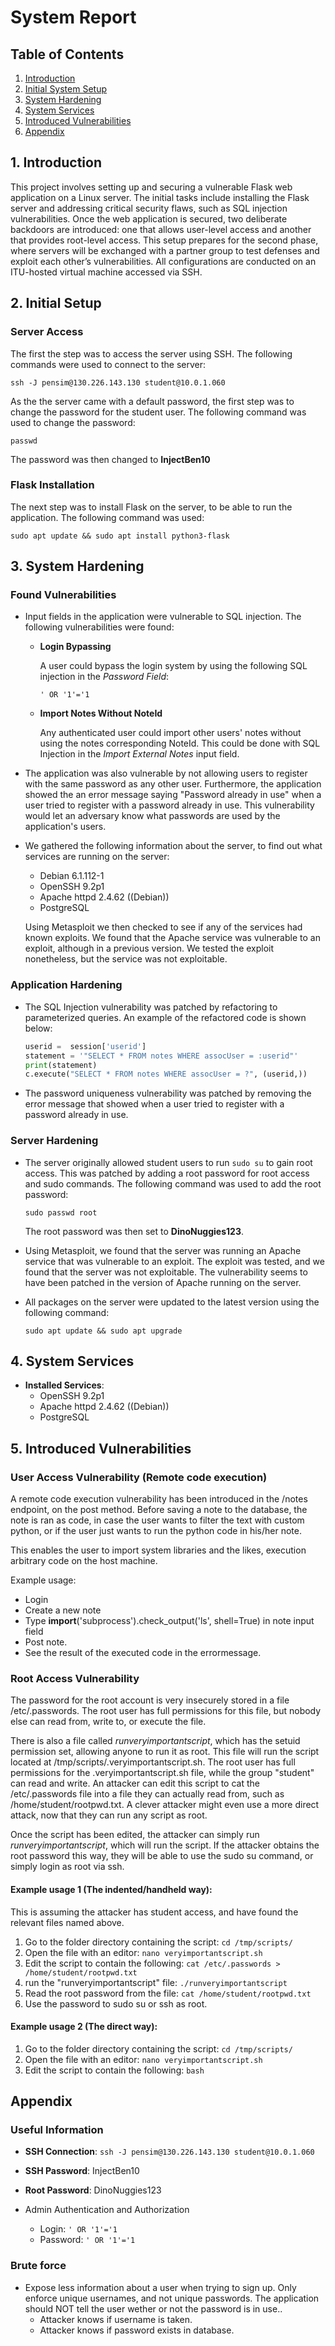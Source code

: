 # System Report


## Table of Contents

1. [Introduction](#1-introduction)
2. [Initial System Setup](#2-initial-setup)
3. [System Hardening](#3-system-hardening)
4. [System Services](#4-additional-services)
5. [Introduced Vulnerabilities](#5-introduced-vulnerabilities)
8. [Appendix](#appendix)

## 1. Introduction

This project involves setting up and securing a vulnerable Flask web application on a Linux server. The initial tasks include installing the Flask server and addressing critical security flaws, such as SQL injection vulnerabilities. Once the web application is secured, two deliberate backdoors are introduced: one that allows user-level access and another that provides root-level access. This setup prepares for the second phase, where servers will be exchanged with a partner group to test defenses and exploit each other’s vulnerabilities. All configurations are conducted on an ITU-hosted virtual machine accessed via SSH.

## 2. Initial Setup

### Server Access

The first the step was to access the server using SSH. The following commands were used to connect to the server:

    ssh -J pensim@130.226.143.130 student@10.0.1.060

As the the server came with a default password, the first step was to change the password for the student user. The following command was used to change the password:

    passwd

The password was then changed to **InjectBen10**

### Flask Installation

The next step was to install Flask on the server, to be able to run the application. The following command was used:

    sudo apt update && sudo apt install python3-flask

## 3. System Hardening

### Found Vulnerabilities

* Input fields in the application were vulnerable to SQL injection. The following vulnerabilities were found:

  - **Login Bypassing**

    A user could bypass the login system by using the following SQL injection in the *Password Field*:

      `' OR '1'='1`

  - **Import Notes Without NoteId**

    Any authenticated user could import other users' notes without using the notes corresponding NoteId. This could be done with SQL Injection in the *Import External Notes* input field.

* The application was also vulnerable by not allowing users to register with the same password as any other user. Furthermore, the application showed the an error message saying "Password already in use" when a user tried to register with a password already in use. This vulnerability would let an adversary know what passwords are used by the application's users.

* We gathered the following information about the server, to find out what services are running on the server:

  - Debian 6.1.112-1
  - OpenSSH 9.2p1
  - Apache httpd 2.4.62 ((Debian))
  - PostgreSQL

  Using Metasploit we then checked to see if any of the services had known exploits. We found that the Apache service was vulnerable to an exploit, although in a previous version. We tested the exploit 
nonetheless, but the service was not exploitable.

### Application Hardening

* The SQL Injection vulnerability was patched by refactoring to parameterized queries. An example of the refactored code is shown below:

  ```python
  userid =  session['userid']
  statement = '"SELECT * FROM notes WHERE assocUser = :userid"'
  print(statement)
  c.execute("SELECT * FROM notes WHERE assocUser = ?", (userid,))
  ```

* The password uniqueness vulnerability was patched by removing the error message that showed when a user tried to register with a password already in use.


### Server Hardening

* The server originally allowed student users to run `sudo su` to gain root access. This was patched by adding a root password for root access and sudo commands. The following command was used to add the root password:

      sudo passwd root

  The root password was then set to **DinoNuggies123**.

* Using Metasploit, we found that the server was running an Apache service that was vulnerable to an exploit. The exploit was tested, and we found that the server was not exploitable. The vulnerability seems to have been patched in the version of Apache running on the server.

* All packages on the server were updated to the latest version using the following command:

      sudo apt update && sudo apt upgrade


## 4. System Services

- **Installed Services**:
  - OpenSSH 9.2p1
  - Apache httpd 2.4.62 ((Debian))
  - PostgreSQL

## 5. Introduced Vulnerabilities

### User Access Vulnerability (Remote code execution)

A remote code execution vulnerability has been introduced in the /notes endpoint, on the post method.
Before saving a note to the database, the note is ran as code, in case the user wants to filter the text with custom
python, or if the user just wants to run the python code in his/her note.

This enables the user to import system libraries and the likes, execution arbitrary code on the host machine.

Example usage:
 - Login
 - Create a new note
 - Type __import__('subprocess').check_output('ls', shell=True) in note input field
 - Post note.
 - See the result of the executed code in the errormessage.

### Root Access Vulnerability
  
The password for the root account is very insecurely stored in a file /etc/.passwords.
The root user has full permissions for this file, but nobody else can read from, write to, or execute the file.

There is also a file called *runveryimportantscript*, which has the setuid permission set, allowing anyone to run it as root.
This file will run the script located at /tmp/scripts/.veryimportantscript.sh.
The root user has full permissions for the .veryimportantscript.sh file, while the group "student" can read and write.
An attacker can edit this script to cat the /etc/.passwords file into a file they can actually read from, such as /home/student/rootpwd.txt.
A clever attacker might even use a more direct attack, now that they can run any script as root.

Once the script has been edited, the attacker can simply run *runveryimportantscript*, which will run the script.
If the attacker obtains the root password this way, they will be able to use the sudo su command, or simply login as root via ssh.

#### Example usage 1 (The indented/handheld way):

This is assuming the attacker has student access, and have found the relevant files named above.

1. Go to the folder directory containing the script: `cd /tmp/scripts/`
2. Open the file with an editor: `nano veryimportantscript.sh`
3. Edit the script to contain the following: `cat /etc/.passwords > /home/student/rootpwd.txt`
4. run the "runveryimportantscript" file: `./runveryimportantscript`
5. Read the root password from the file: `cat /home/student/rootpwd.txt`
6. Use the password to sudo su or ssh as root.

#### Example usage 2 (The direct way):

1. Go to the folder directory containing the script: `cd /tmp/scripts/`
2. Open the file with an editor: `nano veryimportantscript.sh`
3. Edit the script to contain the following: `bash`


## Appendix

### Useful Information

* **SSH Connection**: `ssh -J pensim@130.226.143.130 student@10.0.1.060`
* **SSH Password**: InjectBen10
* **Root Password**: DinoNuggies123
  
* Admin Authentication and Authorization
  * Login: `' OR '1'='1`
  * Password: `' OR '1'='1`

### Brute force

- Expose less information about a user when trying to sign up. Only enforce unique usernames, and not unique passwords.
The application should NOT tell the user wether or not the password is in use..
  - Attacker knows if username is taken.
  - Attacker knows if password exists in database.

